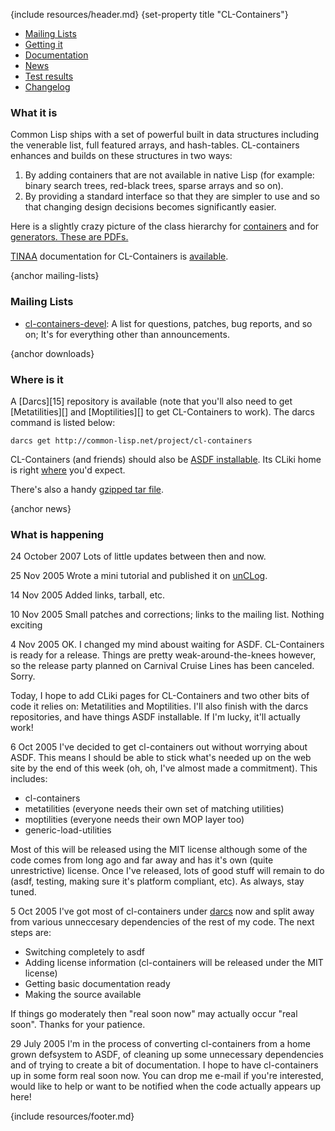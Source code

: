 {include resources/header.md}
{set-property title "CL-Containers"}

<div class="contents">
<div class="system-links">

  * [Mailing Lists][3]
  * [Getting it][4]
  * [Documentation][5]
  * [News][6]
  * [Test results][tr]
  * [Changelog][7]

   [3]: #mailing-lists
   [4]: #downloads
   [5]: documentation/ (documentation link)
   [6]: #news
   [7]: changelog.html
   [tr]: test-report.html

</div>
<div class="system-description">

### What it is

Common Lisp ships with a set of powerful built in data structures including the venerable list, full featured arrays, and hash-tables. CL-containers enhances and builds on these structures in two ways:

  1. By adding containers that are not available in native Lisp (for example: binary search trees, red-black trees, sparse arrays and so on). 
  2. By providing a standard interface so that they are simpler to use and so that changing design decisions becomes significantly easier.

Here is a slightly crazy picture of the class hierarchy for [containers][8] and for [generators. These are PDFs.][9]

   [8]: images/containers.pdf
   [9]: images/iterators.pdf

[TINAA][10] documentation for CL-Containers is [available][11].

   [10]: http://common-lisp.net/project/tinaa/
   [11]: http://common-lisp.net/project/cl-containers/documentation/

{anchor mailing-lists}

### Mailing Lists

  * [cl-containers-devel][13]: A list for questions, patches, bug reports, and so on; It's for everything other than announcements.

   [13]: http://common-lisp.net/cgi-bin/mailman/listinfo/cl-containers-devel

{anchor downloads}

### Where is it

A [Darcs][15] repository is available (note that you'll also need to get [Metatilities][] and [Moptilities][] to get CL-Containers to work). The darcs command is listed below:
    
    darcs get http://common-lisp.net/project/cl-containers

CL-Containers (and friends) should also be [ASDF installable][18]. Its CLiki home is right [where][19] you'd expect.

   [18]: http://www.cliki.net/asdf-install
   [19]: http://www.cliki.net/cl-containers

There's also a handy [gzipped tar file][20].

   [20]: http://common-lisp.net/project/cl-containers/cl-containers_latest.tar.gz

{anchor news}

### What is happening

24 October 2007 
Lots of little updates between then and now.

25 Nov 2005
Wrote a mini tutorial and published it on [unCLog][22].

   [22]: http://www.metabang.com/unclog/publisha/atinybit.html

14 Nov 2005
Added links, tarball, etc.

10 Nov 2005
Small patches and corrections; links to the mailing list. Nothing exciting

4 Nov 2005
OK. I changed my mind aboust waiting for ASDF. CL-Containers is ready for a release. Things are pretty weak-around-the-knees however, so the release party planned on Carnival Cruise Lines has been canceled. Sorry.

Today, I hope to add CLiki pages for CL-Containers and two other bits of code it relies on: Metatilities and Moptilities. I'll also finish with the darcs repositories, and have things ASDF installable. If I'm lucky, it'll actually work!

6 Oct 2005
I've decided to get cl-containers out without worrying about ASDF. This means I should be able to stick what's needed up on the web site by the end of this week (oh, oh, I've almost made a commitment). This includes: 

  * cl-containers
  * metatilities (everyone needs their own set of matching utilities)
  * moptilities (everyone needs their own MOP layer too)
  * generic-load-utilities

Most of this will be released using the MIT license although some of the code comes from long ago and far away and has it's own (quite unrestrictive) license. Once I've released, lots of good stuff will remain to do (asdf, testing, making sure it's platform compliant, etc). As always, stay tuned.

5 Oct 2005
I've got most of cl-containers under [darcs][23] now and split away from various unneccesary dependencies of the rest of my code. The next steps are:

   [23]: http://www.darcs.org/

  * Switching completely to asdf
  * Adding license information (cl-containers will be released under the MIT license)
  * Getting basic documentation ready
  * Making the source available

If things go moderately then "real soon now" may actually occur "real soon". Thanks for your patience.

29 July 2005
I'm in the process of converting cl-containers from a home grown defsystem to ASDF, of cleaning up some unnecessary dependencies and of trying to create a bit of documentation. I hope to have cl-containers up in some form real soon now. You can drop me e-mail if you're interested, would like to help or want to be notified when the code actually appears up here!

</div>
</div>

{include resources/footer.md}

   [25]: http://common-lisp.net/project/cl-containers/shared/buttons/xhtml.gif (valid xhtml button)
   [26]: http://validator.w3.org/check/referer (xhtml1.1)
   [27]: http://common-lisp.net/project/cl-containers/shared/buttons/hacker.png (hacker emblem)
   [28]: http://www.catb.org/hacker-emblem/ (hacker)
   [29]: http://common-lisp.net/project/cl-containers/shared/buttons/lml2-powered.png (lml2 powered)
   [30]: http://lml2.b9.com/ (lml2 powered)
   [31]: http://common-lisp.net/project/cl-containers/shared/buttons/lambda-lisp.png (ALU emblem)
   [32]: http://www.lisp.org/ (Association of Lisp Users)
   [33]: http://common-lisp.net/project/cl-containers/shared/buttons/lisp-lizard.png (Common-Lisp.net)
   [34]: http://common-lisp.net/ (Common-Lisp.net)


